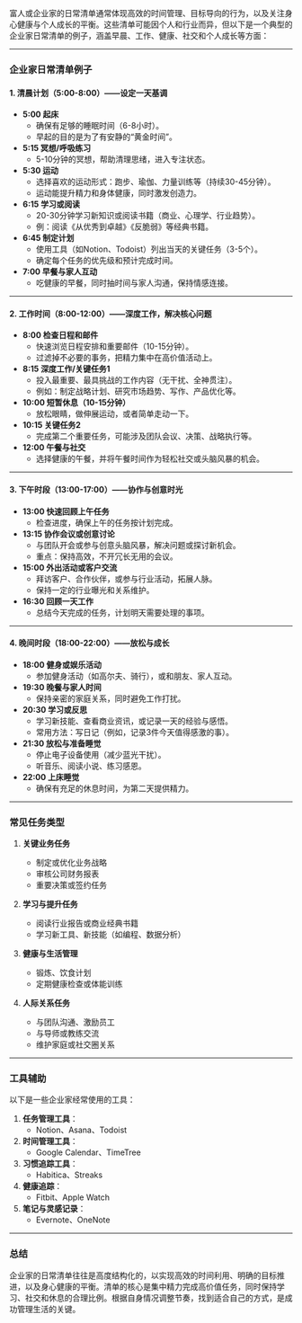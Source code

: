  
富人或企业家的日常清单通常体现高效的时间管理、目标导向的行为，以及关注身心健康与个人成长的平衡。这些清单可能因个人和行业而异，但以下是一个典型的企业家日常清单的例子，涵盖早晨、工作、健康、社交和个人成长等方面：

---

### **企业家日常清单例子**
#### **1. 清晨计划（5:00-8:00）——设定一天基调**
- **5:00 起床**  
  - 确保有足够的睡眠时间（6-8小时）。
  - 早起的目的是为了有安静的“黄金时间”。
- **5:15 冥想/呼吸练习**  
  - 5-10分钟的冥想，帮助清理思绪，进入专注状态。
- **5:30 运动**  
  - 选择喜欢的运动形式：跑步、瑜伽、力量训练等（持续30-45分钟）。
  - 运动能提升精力和身体健康，同时激发创造力。
- **6:15 学习或阅读**  
  - 20-30分钟学习新知识或阅读书籍（商业、心理学、行业趋势）。
  - 例：阅读《从优秀到卓越》《反脆弱》等经典书籍。
- **6:45 制定计划**  
  - 使用工具（如Notion、Todoist）列出当天的关键任务（3-5个）。
  - 确定每个任务的优先级和预计完成时间。
- **7:00 早餐与家人互动**  
  - 吃健康的早餐，同时抽时间与家人沟通，保持情感连接。

---

#### **2. 工作时间（8:00-12:00）——深度工作，解决核心问题**
- **8:00 检查日程和邮件**  
  - 快速浏览日程安排和重要邮件（10-15分钟）。
  - 过滤掉不必要的事务，把精力集中在高价值活动上。
- **8:15 深度工作/关键任务1**  
  - 投入最重要、最具挑战的工作内容（无干扰、全神贯注）。
  - 例如：制定战略计划、研究市场趋势、写作、产品优化等。
- **10:00 短暂休息（10-15分钟）**  
  - 放松眼睛，做伸展运动，或者简单走动一下。
- **10:15 关键任务2**  
  - 完成第二个重要任务，可能涉及团队会议、决策、战略执行等。
- **12:00 午餐与社交**  
  - 选择健康的午餐，并将午餐时间作为轻松社交或头脑风暴的机会。

---

#### **3. 下午时段（13:00-17:00）——协作与创意时光**
- **13:00 快速回顾上午任务**  
  - 检查进度，确保上午的任务按计划完成。
- **13:15 协作会议或创意讨论**  
  - 与团队开会或参与创意头脑风暴，解决问题或探讨新机会。
  - 重点：保持高效，不开冗长无用的会议。
- **15:00 外出活动或客户交流**  
  - 拜访客户、合作伙伴，或参与行业活动，拓展人脉。
  - 保持一定的行业曝光和关系维护。
- **16:30 回顾一天工作**  
  - 总结今天完成的任务，计划明天需要处理的事项。

---

#### **4. 晚间时段（18:00-22:00）——放松与成长**
- **18:00 健身或娱乐活动**  
  - 参加健身活动（如高尔夫、骑行），或和朋友、家人互动。
- **19:30 晚餐与家人时间**  
  - 保持亲密的家庭关系，同时避免工作打扰。
- **20:30 学习或反思**  
  - 学习新技能、查看商业资讯，或记录一天的经验与感悟。
  - 常用方法：写日记（例如，记录3件今天值得感激的事）。
- **21:30 放松与准备睡觉**  
  - 停止电子设备使用（减少蓝光干扰）。
  - 听音乐、阅读小说、练习感恩。
- **22:00 上床睡觉**  
  - 确保有充足的休息时间，为第二天提供精力。

---

### **常见任务类型**
1. **关键业务任务**  
   - 制定或优化业务战略  
   - 审核公司财务报表  
   - 重要决策或签约任务

2. **学习与提升任务**  
   - 阅读行业报告或商业经典书籍  
   - 学习新工具、新技能（如编程、数据分析）

3. **健康与生活管理**  
   - 锻炼、饮食计划  
   - 定期健康检查或体能训练

4. **人际关系任务**  
   - 与团队沟通、激励员工  
   - 与导师或教练交流  
   - 维护家庭或社交圈关系

---

### **工具辅助**
以下是一些企业家经常使用的工具：
1. **任务管理工具**：
   - Notion、Asana、Todoist
2. **时间管理工具**：
   - Google Calendar、TimeTree
3. **习惯追踪工具**：
   - Habitica、Streaks
4. **健康追踪**：
   - Fitbit、Apple Watch
5. **笔记与灵感记录**：
   - Evernote、OneNote

---

### 总结
企业家的日常清单往往是高度结构化的，以实现高效的时间利用、明确的目标推进，以及身心健康的平衡。清单的核心是集中精力完成高价值任务，同时保持学习、社交和休息的合理比例。根据自身情况调整节奏，找到适合自己的方式，是成功管理生活的关键。